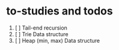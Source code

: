 # to-studies and todos

1. [ ] Tail-end recursion
2. [ ] Trie Data structure
3. [ ] Heap (min, max) Data structure
